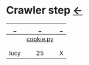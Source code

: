 # Crawler step  [←](../index.md)

| _ | _ | _ |
|:---:|:---:|:---:|
| []() | [cookie.py](cookie.py) | []() |
| []() | []() | []() |
| []() | []() | []() |
| lucy | 25 | X |
